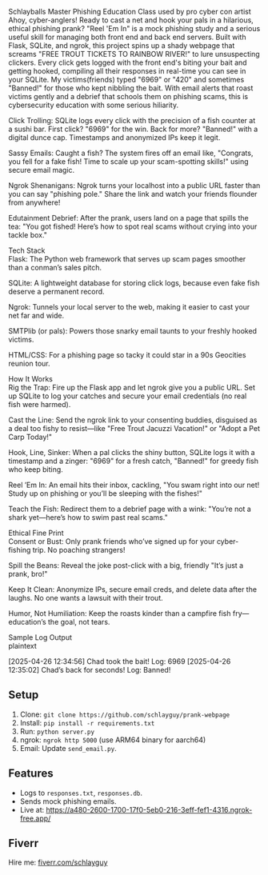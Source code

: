 Schlayballs Master Phishing Education Class used by pro cyber con artist
Ahoy, cyber-anglers! Ready to cast a net and hook your pals in a hilarious, ethical phishing prank? "Reel 'Em In" is a mock phishing study and a serious useful skill for managing both front end and back end servers. 
Built with Flask, SQLite, and ngrok, this project spins up a shady webpage that screams "FREE TROUT TICKETS TO RAINBOW RIVER!" to lure unsuspecting clickers. Every click gets logged with the front end's biting your bait and getting hooked, compiling all their responses in real-time you can see in your SQLite. My victims(friends) typed "6969" or "420" and sometimes "Banned!" for those who kept nibbling the bait. With email alerts that roast victims gently and a debrief that schools them on phishing scams, this is cybersecurity education with some serious hiliarity.

Click Trolling: SQLite logs every click with the precision of a fish counter at a sushi bar. First click? "6969" for the win. Back for more? "Banned!" with a digital dunce cap. Timestamps and anonymized IPs keep it legit.

Sassy Emails: Caught a fish? The system fires off an email like, "Congrats, you fell for a fake fish! Time to scale up your scam-spotting skills!" using secure email magic.

Ngrok Shenanigans: Ngrok turns your localhost into a public URL faster than you can say "phishing pole." Share the link and watch your friends flounder from anywhere!

Edutainment Debrief: After the prank, users land on a page that spills the tea: "You got fished! Here’s how to spot real scams without crying into your tackle box."

Tech Stack  
Flask: The Python web framework that serves up scam pages smoother than a conman’s sales pitch.

SQLite: A lightweight database for storing click logs, because even fake fish deserve a permanent record.

Ngrok: Tunnels your local server to the web, making it easier to cast your net far and wide.

SMTPlib (or pals): Powers those snarky email taunts to your freshly hooked victims.

HTML/CSS: For a phishing page so tacky it could star in a 90s Geocities reunion tour.

How It Works  
Rig the Trap: Fire up the Flask app and let ngrok give you a public URL. Set up SQLite to log your catches and secure your email credentials (no real fish were harmed).

Cast the Line: Send the ngrok link to your consenting buddies, disguised as a deal too fishy to resist—like "Free Trout Jacuzzi Vacation!" or "Adopt a Pet Carp Today!"

Hook, Line, Sinker: When a pal clicks the shiny button, SQLite logs it with a timestamp and a zinger: "6969" for a fresh catch, "Banned!" for greedy fish who keep biting.

Reel ’Em In: An email hits their inbox, cackling, "You swam right into our net! Study up on phishing or you’ll be sleeping with the fishes!"

Teach the Fish: Redirect them to a debrief page with a wink: "You’re not a shark yet—here’s how to swim past real scams."

Ethical Fine Print  
Consent or Bust: Only prank friends who’ve signed up for your cyber-fishing trip. No poaching strangers!

Spill the Beans: Reveal the joke post-click with a big, friendly "It’s just a prank, bro!"

Keep It Clean: Anonymize IPs, secure email creds, and delete data after the laughs. No one wants a lawsuit with their trout.

Humor, Not Humiliation: Keep the roasts kinder than a campfire fish fry—education’s the goal, not tears.

Sample Log Output  
plaintext

[2025-04-26 12:34:56] Chad took the bait! Log: 6969
[2025-04-26 12:35:02] Chad’s back for seconds! Log: Banned!




## Setup
1. Clone: `git clone https://github.com/schlayguy/prank-webpage`
2. Install: `pip install -r requirements.txt`
3. Run: `python server.py`
4. ngrok: `ngrok http 5000` (use ARM64 binary for aarch64)
5. Email: Update `send_email.py`.

## Features
- Logs to `responses.txt`, `responses.db`.
- Sends mock phishing emails.
- Live at: https://a480-2600-1700-17f0-5eb0-216-3eff-fef1-4316.ngrok-free.app/

## Fiverr
Hire me: [fiverr.com/schlayguy](https://fiverr.com/schlayballs)
